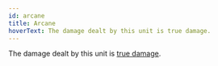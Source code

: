 ```yaml
---
id: arcane
title: Arcane
hoverText: The damage dealt by this unit is true damage.
---
```


The damage dealt by this unit is [true damage](/docs/all/other/true-damage).